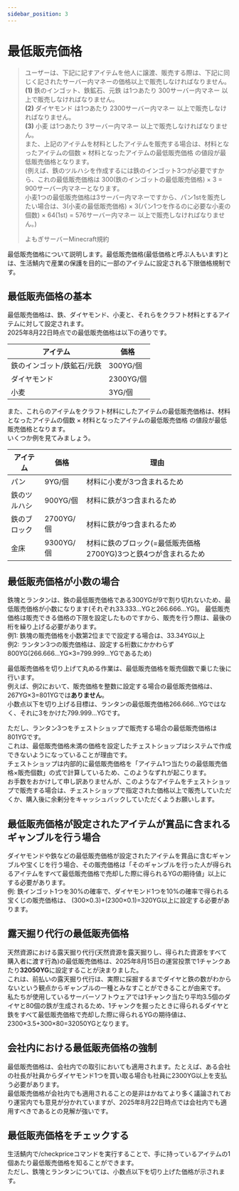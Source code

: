 ```yaml
---
sidebar_position: 3
---
```


# 最低販売価格

> ユーザーは、下記に記すアイテムを他人に譲渡、販売する際は、下記に同じく記されたサーバー内マネーの価格以上で販売しなければなりません。<br />
**(1)** 鉄のインゴット、鉄鉱石、元鉄 は1つあたり 300サーバー内マネー 以上で販売しなければなりません。<br />
**(2)** ダイヤモンド は1つあたり 2300サーバー内マネー 以上で販売しなければなりません。<br />
**(3)** 小麦 は1つあたり 3サーバー内マネー 以上で販売しなければなりません。<br />
また、上記のアイテムを材料としたアイテムを販売する場合は、材料となったアイテムの個数 × 材料となったアイテムの最低販売価格 の値段が最低販売価格となります。<br />
(例えば、鉄のツルハシを作成するには鉄のインゴット3つが必要ですから、これの最低販売価格は 300(鉄のインゴットの最低販売価格) × 3 = 900サーバー内マネーとなります。<br />
小麦1つの最低販売価格は3サーバー内マネーですから、パン1stを販売したい場合は、3(小麦の最低販売価格) × 3(パン1つを作るのに必要な小麦の個数) × 64(1st) = 576サーバー内マネー
以上で販売しなければなりません。)
> 
> よもぎサーバーMinecraft規約 

最低販売価格について説明します。最低販売価格(最低価格と呼ぶ人もいます)とは、生活鯖内で産業の保護を目的に一部のアイテムに設定される下限価格規制です。

## 最低販売価格の基本

最低販売価格は、鉄、ダイヤモンド、小麦と、それらをクラフト材料とするアイテムに対して設定されます。  
2025年8月22日時点での最低販売価格は以下の通りです。

| アイテム           | 価格      |
|----------------|---------|
| 鉄のインゴット/鉄鉱石/元鉄 | 300YG/個 |
| ダイヤモンド | 2300YG/個  |
| 小麦 | 3YG/個     |

また、これらのアイテムをクラフト材料にしたアイテムの最低販売価格は、材料となったアイテムの個数 × 材料となったアイテムの最低販売価格 の値段が最低販売価格となります。  
いくつか例を見てみましょう。

| アイテム   | 価格       |理由|
|--------|----------|---|
| パン     | 9YG/個    | 材料に小麦が3つ含まれるため | 
| 鉄のツルハシ | 900YG/個  | 材料に鉄が3つ含まれるため |
| 鉄のブロック | 2700YG/個 | 材料に鉄が9つ含まれるため |
| 金床 | 9300YG/個 | 材料に鉄のブロック(=最低販売価格2700YG)3つと鉄4つが含まれるため |

## 最低販売価格が小数の場合

鉄塊とランタンは、鉄の最低販売価格である300YGが9で割り切れないため、最低販売価格が小数になります(それぞれ33.333...YGと266.666...YG)。
最低販売価格は販売できる価格の下限を設定したものですから、販売を行う際は、最後の桁を繰り上げる必要があります。  
例1: 鉄塊の販売価格を小数第2位までで設定する場合は、33.34YG以上  
例2: ランタン3つの販売価格は、設定する桁数にかかわらず800YG(266.666...YG×3=799.999...YGであるため)  

最低販売価格を切り上げて丸める作業は、最低販売価格を販売個数で乗じた後に行います。  
例えば、例2において、販売価格を整数に設定する場合の最低販売価格は、267YG×3=801YGでは**ありません**。  
小数点以下を切り上げる目標は、ランタンの最低販売価格266.666...YGではなく、それに3をかけた799.999...YGです。  

ただし、ランタン3つをチェストショップで販売する場合の最低販売価格は801YGです。  
これは、最低販売価格未満の価格を設定したチェストショップはシステムで作成できないようになっていることが理由です。  
チェストショップは内部的に最低販売価格を「アイテム1つ当たりの最低販売価格×販売個数」の式で計算しているため、このようなずれが起こります。  
お手数をおかけして申し訳ありませんが、このようなアイテムをチェストショップで販売する場合は、チェストショップで指定された価格以上で販売していただくか、購入後に余剰分をキャッシュバックしていただくようお願いします。  

## 最低販売価格が設定されたアイテムが賞品に含まれるギャンブルを行う場合

ダイヤモンドや鉄などの最低販売価格が設定されたアイテムを賞品に含むギャンブルや宝くじを行う場合、その販売価格は「そのギャンブルを行った人が得られるアイテムをすべて最低販売価格で売却した際に得られるYGの期待値」以上にする必要があります。  
例: 鉄インゴット1つを30%の確率で、ダイヤモンド1つを10%の確率で得られる宝くじの販売価格は、 (300×0.3)+(2300×0.1)=320YG以上に設定する必要があります。

## 露天掘り代行の最低販売価格

天然資源における露天掘り代行(天然資源を露天掘りし、得られた資源をすべて購入者に渡す行為)の最低販売価格は、2025年8月15日の運営投票で1チャンクあたり**32050YG**に設定することが決まりました。  
これは、前払いの露天掘り代行は、実際に採掘するまでダイヤと鉄の数がわからないという観点からギャンブルの一種とみなすことができることが由来です。
私たちが使用しているサーバーソフトウェアでは1チャンク当たり平均3.5個のダイヤと80個の鉄が生成されるため、1チャンクを掘ったときに得られるダイヤと鉄をすべて最低販売価格で売却した際に得られるYGの期待値は、2300×3.5+300×80=32050YGとなります。

## 会社内における最低販売価格の強制

最低販売価格は、会社内での取引においても適用されます。たとえば、ある会社の社長が社員からダイヤモンド1つを買い取る場合も社員に2300YG以上を支払う必要があります。  
最低販売価格が会社内でも適用されることの是非はかねてより多く議論されており運営内でも意見が分かれていますが、2025年8月22日時点では会社内でも適用すべきであるとの見解が強いです。  

## 最低販売価格をチェックする

生活鯖内で/checkpriceコマンドを実行することで、手に持っているアイテムの1個あたり最低販売価格を知ることができます。  
ただし、鉄塊とランタンについては、小数点以下を切り上げた価格が示されます。
